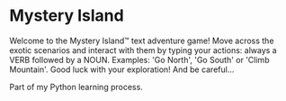 # Mystery Island

Welcome to the Mystery Island™ text adventure game!
Move across the exotic scenarios and interact with them by typing your actions: always a VERB followed by a NOUN.
Examples: 'Go North', 'Go South' or 'Climb Mountain'.
Good luck with your exploration! And be careful...

Part of my Python learning process.
